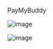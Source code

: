 PayMyBuddy


![image](https://user-images.githubusercontent.com/61873476/117269839-eb1f8a80-ae58-11eb-8cb4-1ee52d02b6a5.png)

![image](https://user-images.githubusercontent.com/61873476/117269998-0f7b6700-ae59-11eb-9740-9cdf7de18c87.png)
